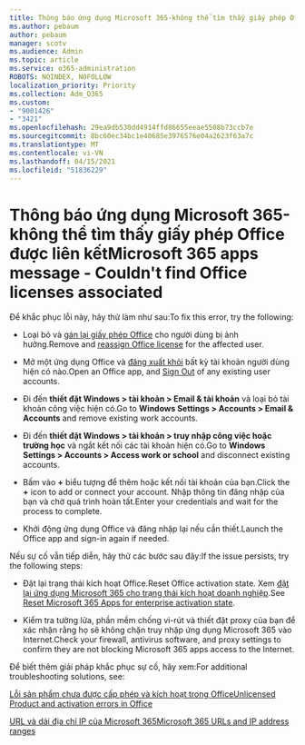 ```yaml
---
title: Thông báo ứng dụng Microsoft 365-không thể tìm thấy giấy phép Office được liên kết
ms.author: pebaum
author: pebaum
manager: scotv
ms.audience: Admin
ms.topic: article
ms.service: o365-administration
ROBOTS: NOINDEX, NOFOLLOW
localization_priority: Priority
ms.collection: Adm_O365
ms.custom:
- "9001426"
- "3421"
ms.openlocfilehash: 29ea9db530dd4914ffd86655eeae5508b73ccb7e
ms.sourcegitcommit: 8bc60ec34bc1e40685e3976576e04a2623f63a7c
ms.translationtype: MT
ms.contentlocale: vi-VN
ms.lasthandoff: 04/15/2021
ms.locfileid: "51836229"
---
```

# <a name="microsoft-365-apps-message---couldnt-find-office-licenses-associated"></a><span data-ttu-id="ce449-102">Thông báo ứng dụng Microsoft 365-không thể tìm thấy giấy phép Office được liên kết</span><span class="sxs-lookup"><span data-stu-id="ce449-102">Microsoft 365 apps message - Couldn't find Office licenses associated</span></span>

<span data-ttu-id="ce449-103">Để khắc phục lỗi này, hãy thử làm như sau:</span><span class="sxs-lookup"><span data-stu-id="ce449-103">To fix this error, try the following:</span></span>

- <span data-ttu-id="ce449-104">Loại bỏ và [gán lại giấy phép Office](https://docs.microsoft.com/microsoft-365/admin/manage/assign-licenses-to-users) cho người dùng bị ảnh hưởng.</span><span class="sxs-lookup"><span data-stu-id="ce449-104">Remove and [reassign Office license](https://docs.microsoft.com/microsoft-365/admin/manage/assign-licenses-to-users) for the affected user.</span></span>

- <span data-ttu-id="ce449-105">Mở một ứng dụng Office và [đăng xuất khỏi](https://support.office.com/article/sign-out-of-office-5a20dc11-47e9-4b6f-945d-478cb6d92071) bất kỳ tài khoản người dùng hiện có nào.</span><span class="sxs-lookup"><span data-stu-id="ce449-105">Open an Office app, and [Sign Out](https://support.office.com/article/sign-out-of-office-5a20dc11-47e9-4b6f-945d-478cb6d92071) of any existing user accounts.</span></span>

- <span data-ttu-id="ce449-106">Đi đến **thiết đặt Windows > tài khoản > Email & tài khoản** và loại bỏ tài khoản công việc hiện có.</span><span class="sxs-lookup"><span data-stu-id="ce449-106">Go to **Windows Settings > Accounts > Email & Accounts** and remove existing work accounts.</span></span>

- <span data-ttu-id="ce449-107">Đi đến **thiết đặt Windows > tài khoản > truy nhập công việc hoặc trường học** và ngắt kết nối các tài khoản hiện có.</span><span class="sxs-lookup"><span data-stu-id="ce449-107">Go to **Windows Settings > Accounts > Access work or school** and disconnect existing accounts.</span></span>

- <span data-ttu-id="ce449-108">Bấm vào **+** biểu tượng để thêm hoặc kết nối tài khoản của bạn.</span><span class="sxs-lookup"><span data-stu-id="ce449-108">Click the **+** icon to add or connect your account.</span></span> <span data-ttu-id="ce449-109">Nhập thông tin đăng nhập của bạn và chờ quá trình hoàn tất.</span><span class="sxs-lookup"><span data-stu-id="ce449-109">Enter your credentials and wait for the process to complete.</span></span>

- <span data-ttu-id="ce449-110">Khởi động ứng dụng Office và đăng nhập lại nếu cần thiết.</span><span class="sxs-lookup"><span data-stu-id="ce449-110">Launch the Office app and sign-in again if needed.</span></span>

<span data-ttu-id="ce449-111">Nếu sự cố vẫn tiếp diễn, hãy thử các bước sau đây:</span><span class="sxs-lookup"><span data-stu-id="ce449-111">If the issue persists, try the following steps:</span></span>

- <span data-ttu-id="ce449-112">Đặt lại trạng thái kích hoạt Office.</span><span class="sxs-lookup"><span data-stu-id="ce449-112">Reset Office activation state.</span></span> <span data-ttu-id="ce449-113">Xem [đặt lại ứng dụng Microsoft 365 cho trạng thái kích hoạt doanh nghiệp](https://docs.microsoft.com/office365/troubleshoot/activation/reset-office-365-proplus-activation-state).</span><span class="sxs-lookup"><span data-stu-id="ce449-113">See [Reset Microsoft 365 Apps for enterprise activation state](https://docs.microsoft.com/office365/troubleshoot/activation/reset-office-365-proplus-activation-state).</span></span>

- <span data-ttu-id="ce449-114">Kiểm tra tường lửa, phần mềm chống vi-rút và thiết đặt proxy của bạn để xác nhận rằng họ sẽ không chặn truy nhập ứng dụng Microsoft 365 vào Internet.</span><span class="sxs-lookup"><span data-stu-id="ce449-114">Check your firewall, antivirus software, and proxy settings to confirm they are not blocking Microsoft 365 apps access to the Internet.</span></span> 

<span data-ttu-id="ce449-115">Để biết thêm giải pháp khắc phục sự cố, hãy xem:</span><span class="sxs-lookup"><span data-stu-id="ce449-115">For additional troubleshooting solutions, see:</span></span>

[<span data-ttu-id="ce449-116">Lỗi sản phẩm chưa được cấp phép và kích hoạt trong Office</span><span class="sxs-lookup"><span data-stu-id="ce449-116">Unlicensed Product and activation errors in Office</span></span>](https://support.office.com/Article/0d23d3c0-c19c-4b2f-9845-5344fedc4380?wt.mc_id=Alchemy_ClientDIA)

[<span data-ttu-id="ce449-117">URL và dải địa chỉ IP của Microsoft 365</span><span class="sxs-lookup"><span data-stu-id="ce449-117">Microsoft 365 URLs and IP address ranges</span></span>](https://docs.microsoft.com/office365/enterprise/urls-and-ip-address-ranges)
